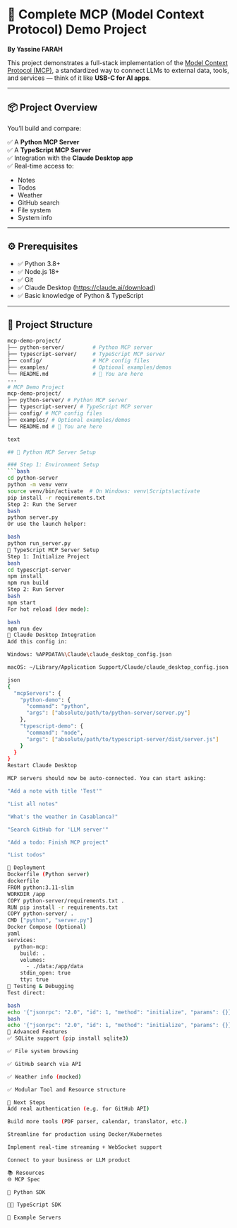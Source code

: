 # 🔌 Complete MCP (Model Context Protocol) Demo Project

**By Yassine FARAH**

This project demonstrates a full-stack implementation of the [Model Context Protocol (MCP)](https://modelcontextprotocol.io), a standardized way to connect LLMs to external data, tools, and services — think of it like **USB-C for AI apps**.

---

## 📦 Project Overview

You’ll build and compare:

✅ A **Python MCP Server**  
✅ A **TypeScript MCP Server**  
✅ Integration with the **Claude Desktop app**  
✅ Real-time access to:
- Notes
- Todos
- Weather
- GitHub search
- File system
- System info

---

## ⚙️ Prerequisites

- ✅ Python 3.8+
- ✅ Node.js 18+
- ✅ Git
- ✅ Claude Desktop (https://claude.ai/download)
- ✅ Basic knowledge of Python & TypeScript

---

## 🧱 Project Structure

```bash
mcp-demo-project/
├── python-server/         # Python MCP server
├── typescript-server/     # TypeScript MCP server
├── config/                # MCP config files
├── examples/              # Optional examples/demos
└── README.md              # 📄 You are here
---
# MCP Demo Project
mcp-demo-project/
├── python-server/ # Python MCP server
├── typescript-server/ # TypeScript MCP server
├── config/ # MCP config files
├── examples/ # Optional examples/demos
└── README.md # 📄 You are here

text

## 🐍 Python MCP Server Setup

### Step 1: Environment Setup
```bash
cd python-server
python -m venv venv
source venv/bin/activate  # On Windows: venv\Scripts\activate
pip install -r requirements.txt
Step 2: Run the Server
bash
python server.py
Or use the launch helper:

bash
python run_server.py
🧩 TypeScript MCP Server Setup
Step 1: Initialize Project
bash
cd typescript-server
npm install
npm run build
Step 2: Run Server
bash
npm start
For hot reload (dev mode):

bash
npm run dev
🤖 Claude Desktop Integration
Add this config in:

Windows: %APPDATA%\Claude\claude_desktop_config.json

macOS: ~/Library/Application Support/Claude/claude_desktop_config.json

json
{
  "mcpServers": {
    "python-demo": {
      "command": "python",
      "args": ["absolute/path/to/python-server/server.py"]
    },
    "typescript-demo": {
      "command": "node",
      "args": ["absolute/path/to/typescript-server/dist/server.js"]
    }
  }
}
Restart Claude Desktop

MCP servers should now be auto-connected. You can start asking:

"Add a note with title 'Test'"

"List all notes"

"What's the weather in Casablanca?"

"Search GitHub for 'LLM server'"

"Add a todo: Finish MCP project"

"List todos"

🚀 Deployment
Dockerfile (Python server)
dockerfile
FROM python:3.11-slim
WORKDIR /app
COPY python-server/requirements.txt .
RUN pip install -r requirements.txt
COPY python-server/ .
CMD ["python", "server.py"]
Docker Compose (Optional)
yaml
services:
  python-mcp:
    build: .
    volumes:
      - ./data:/app/data
    stdin_open: true
    tty: true
🧪 Testing & Debugging
Test direct:

bash
echo '{"jsonrpc": "2.0", "id": 1, "method": "initialize", "params": {}}' | python server.py
bash
echo '{"jsonrpc": "2.0", "id": 1, "method": "initialize", "params": {}}' | npm start
🔐 Advanced Features
✅ SQLite support (pip install sqlite3)

✅ File system browsing

✅ GitHub search via API

✅ Weather info (mocked)

✅ Modular Tool and Resource structure

🧠 Next Steps
Add real authentication (e.g. for GitHub API)

Build more tools (PDF parser, calendar, translator, etc.)

Streamline for production using Docker/Kubernetes

Implement real-time streaming + WebSocket support

Connect to your business or LLM product

📚 Resources
🌐 MCP Spec

🐍 Python SDK

🧑‍💻 TypeScript SDK

🧪 Example Servers

